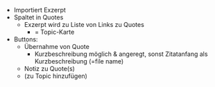 - Importiert Exzerpt
- Spaltet in Quotes
	- Exzerpt wird zu Liste von Links zu Quotes
		- = Topic-Karte
- Buttons:
	- Übernahme von Quote
		- Kurzbeschreibung möglich & angeregt, sonst Zitatanfang als Kurzbeschreibung (=file name)
	- Notiz zu Quote(s)
	- (zu Topic hinzufügen)